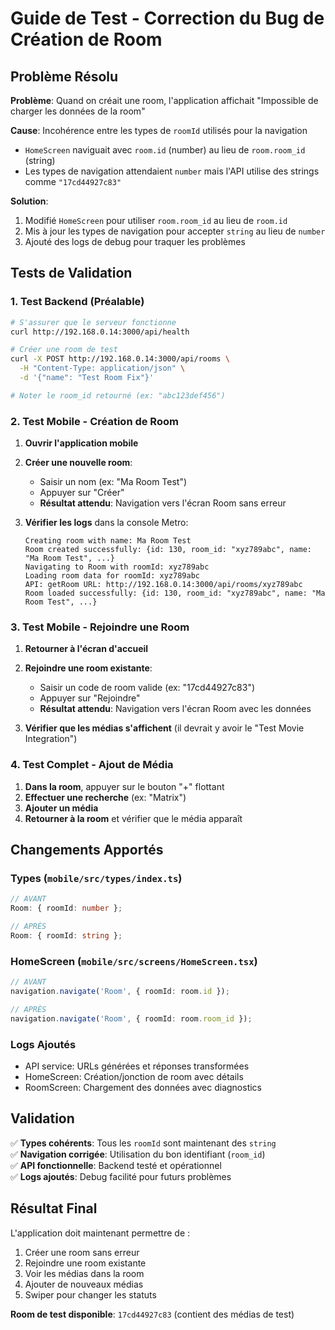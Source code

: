 # Guide de Test - Correction du Bug de Création de Room

## Problème Résolu

**Problème**: Quand on créait une room, l'application affichait "Impossible de charger les données de la room"

**Cause**: Incohérence entre les types de `roomId` utilisés pour la navigation
- `HomeScreen` naviguait avec `room.id` (number) au lieu de `room.room_id` (string)
- Les types de navigation attendaient `number` mais l'API utilise des strings comme `"17cd44927c83"`

**Solution**: 
1. Modifié `HomeScreen` pour utiliser `room.room_id` au lieu de `room.id`
2. Mis à jour les types de navigation pour accepter `string` au lieu de `number`
3. Ajouté des logs de debug pour traquer les problèmes

## Tests de Validation

### 1. Test Backend (Préalable)
```bash
# S'assurer que le serveur fonctionne
curl http://192.168.0.14:3000/api/health

# Créer une room de test
curl -X POST http://192.168.0.14:3000/api/rooms \
  -H "Content-Type: application/json" \
  -d '{"name": "Test Room Fix"}'

# Noter le room_id retourné (ex: "abc123def456")
```

### 2. Test Mobile - Création de Room

1. **Ouvrir l'application mobile**
2. **Créer une nouvelle room**:
   - Saisir un nom (ex: "Ma Room Test")
   - Appuyer sur "Créer"
   - **Résultat attendu**: Navigation vers l'écran Room sans erreur

3. **Vérifier les logs** dans la console Metro:
   ```
   Creating room with name: Ma Room Test
   Room created successfully: {id: 130, room_id: "xyz789abc", name: "Ma Room Test", ...}
   Navigating to Room with roomId: xyz789abc
   Loading room data for roomId: xyz789abc
   API: getRoom URL: http://192.168.0.14:3000/api/rooms/xyz789abc
   Room loaded successfully: {id: 130, room_id: "xyz789abc", name: "Ma Room Test", ...}
   ```

### 3. Test Mobile - Rejoindre une Room

1. **Retourner à l'écran d'accueil**
2. **Rejoindre une room existante**:
   - Saisir un code de room valide (ex: "17cd44927c83")
   - Appuyer sur "Rejoindre"
   - **Résultat attendu**: Navigation vers l'écran Room avec les données

3. **Vérifier que les médias s'affichent** (il devrait y avoir le "Test Movie Integration")

### 4. Test Complet - Ajout de Média

1. **Dans la room**, appuyer sur le bouton "+" flottant
2. **Effectuer une recherche** (ex: "Matrix")
3. **Ajouter un média**
4. **Retourner à la room** et vérifier que le média apparaît

## Changements Apportés

### Types (`mobile/src/types/index.ts`)
```typescript
// AVANT
Room: { roomId: number };

// APRÈS  
Room: { roomId: string };
```

### HomeScreen (`mobile/src/screens/HomeScreen.tsx`)
```typescript
// AVANT
navigation.navigate('Room', { roomId: room.id });

// APRÈS
navigation.navigate('Room', { roomId: room.room_id });
```

### Logs Ajoutés
- API service: URLs générées et réponses transformées
- HomeScreen: Création/jonction de room avec détails
- RoomScreen: Chargement des données avec diagnostics

## Validation

✅ **Types cohérents**: Tous les `roomId` sont maintenant des `string`  
✅ **Navigation corrigée**: Utilisation du bon identifiant (`room_id`)  
✅ **API fonctionnelle**: Backend testé et opérationnel  
✅ **Logs ajoutés**: Debug facilité pour futurs problèmes  

## Résultat Final

L'application doit maintenant permettre de :
1. Créer une room sans erreur
2. Rejoindre une room existante
3. Voir les médias dans la room
4. Ajouter de nouveaux médias
5. Swiper pour changer les statuts

**Room de test disponible**: `17cd44927c83` (contient des médias de test)
